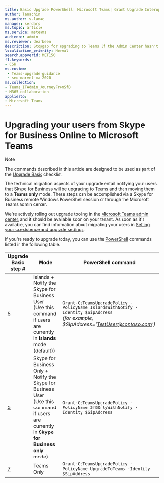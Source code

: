 ```yaml
---
title: Basic Upgrade PowerShell| Microsoft Teams| Grant Upgrade Interop Policy
author: lanachin
ms.author: v-lanac
manager: serdars
ms.topic: article
ms.service: msteams
audience: admin
ms.reviewer: dearbeen
description: Stopgap for upgrading to Teams if the Admin Center hasn't lit up in your tenant. 
localization_priority: Normal
search.appverid: MET150
f1.keywords:
- CSH
ms.custom: 
 - Teams-upgrade-guidance
 - seo-marvel-mar2020
ms.collection: 
- Teams_ITAdmin_JourneyFromSfB
- M365-collaboration
appliesto:
- Microsoft Teams
---
```


# Upgrading your users from Skype for Business Online to Microsoft Teams

> [!Note]
> The commands described in this article are designed to be used as part of the [Upgrade Basic](https://aka.ms/UpgradeBasic) checklist.

The technical migration aspects of your upgrade entail notifying your users that Skype for Business will be upgrading to Teams and then moving them to a **Teams only** mode. These steps can be accomplished via a Skype for Business remote Windows PowerShell session or through the Microsoft Teams admin center.

We're actively rolling out upgrade tooling in the [Microsoft Teams admin center](manage-teams-skypeforbusiness-admin-center.md), and it should be available soon on your tenant. As soon as it's available, you can find information about migrating your users in [Setting your coexistence and upgrade settings](https://aka.ms/SkypeToTeams-SetCoexistence).

If you're ready to upgrade today, you can use the [PowerShell](https://docs.microsoft.com/office365/enterprise/powershell/manage-office-365-with-office-365-powershell) commands listed in the following table.

| Upgrade Basic step # | Mode | PowerShell command |
|---|---|---|
| [5](upgrade-basic.md#step-5) | Islands + Notify the Skype for Business User<br>(Use this command if users are currently in **Islands** mode (default)) | ```Grant-CsTeamsUpgradePolicy -PolicyName IslandsWithNotify -Identity $SipAddress```<br>*(for example, $SipAddress='TestUser@contoso.com')* |
| [5](upgrade-basic.md#step-5) | Skype for Business Only + Notify the Skype for Business User <br>(Use this command if users are currently in **Skype for Business only** mode) | ```Grant-CsTeamsUpgradePolicy -PolicyName SfBOnlyWithNotify -Identity $SipAddress```  |
| [7](upgrade-basic.md#step-7) | Teams Only | ```Grant-CsTeamsUpgradePolicy -PolicyName UpgradeToTeams -Identity $SipAddress```  |
